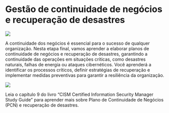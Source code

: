 # Gestão de continuidade de negócios e recuperação de desastres

![](https://infnet.online/wp-content/uploads/2024/12/LD9.jpg)

A continuidade dos negócios é essencial para o sucesso de qualquer organização. Nesta etapa final, vamos aprender a elaborar planos de continuidade de negócios e recuperação de desastres, garantindo a continuidade das operações em situações críticas, como desastres naturais, falhas de energia ou ataques cibernéticos. Você aprenderá a identificar os processos críticos, definir estratégias de recuperação e implementar medidas preventivas para garantir a resiliência da organização.

![](https://infnet.online/wp-content/uploads/2024/12/CISM-Certified-Information-Security-Manager-Study-Guide-1.jpeg)

Leia o capítulo 9 do livro “CISM Certified Information Security Manager Study Guide” para aprender mais sobre Plano de Continuidade de Negócios (PCN) e recuperação de desastres.  

